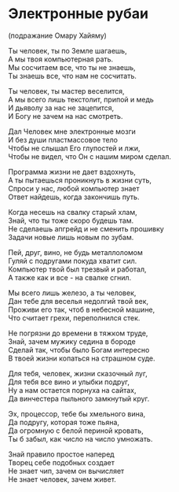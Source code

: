 ﻿# Электронные рубаи

(подражание Омару Хайяму)

Ты человек, ты по Земле шагаешь,  
А мы твоя компьютерная рать.  
Мы сосчитаем все, что ты не знаешь,  
Ты знаешь все, что нам не сосчитать.

Ты человек, ты мастер веселится,  
А мы всего лишь текстолит, припой и медь  
И дьяволу за нас не зацепится,  
И Богу не зачем на нас смотреть.

Дал Человек мне  электронные мозги  
И без души пластмассовое тело  
Чтобы не слышал Его  глупостей и лжи,  
Чтобы не видел, что Он с нашим миром сделал.

Программа жизни не дает вздохнуть,  
А ты пытаешься проникнуть в жизни суть,  
Спроси у нас, любой компьютер знает  
Ответ найдешь, когда закончишь путь.

Когда несешь на свалку старый хлам,  
Знай, что ты тоже скоро будешь там.  
Не сделаешь апгрейд и не сменить прошивку  
Задачи новые лишь новым по зубам.

Пей, друг, вино, не будь металлоломом  
Гуляй с подругами покуда хватит сил.  
Компьютер твой был трезвый и работал,  
А также как и все - на свалке сгнил.

Мы всего лишь железо, а ты человек,  
Дан тебе для веселья недолгий твой век,  
Проживи его так, чтоб в небесной машине,  
Что считает грехи, переполнился стек.

Не погрязни до времени в тяжком труде,  
Знай, зачем мужику седина в бороде  
Сделай так, чтобы было Богам интересно  
В твоей жизни копаться на страшном суде.

Для тебя, человек, жизни сказочный луг,  
Для тебя все вино и улыбки подруг,  
Ну а нам остается порнуха на сайтах,  
Да винчестера пыльного замкнутый круг.

Эх, процессор, тебе бы хмельного вина,  
Да подругу, которая тоже пьяна,  
Да огромную с белой периной кровать,  
Ты б забыл, как число на число умножать.

Знай правило простое наперед  
Творец  себе подобных создает  
Не знает чип, зачем он вычисляет  
Не знает человек, зачем живет.
